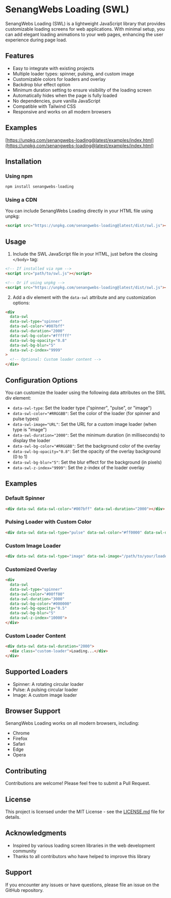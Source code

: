 # SenangWebs Loading (SWL)

SenangWebs Loading (SWL) is a lightweight JavaScript library that provides customizable loading screens for web applications. With minimal setup, you can add elegant loading animations to your web pages, enhancing the user experience during page load.

## Features

- Easy to integrate with existing projects
- Multiple loader types: spinner, pulsing, and custom image
- Customizable colors for loaders and overlay
- Backdrop blur effect option
- Minimum duration setting to ensure visibility of the loading screen
- Automatically hides when the page is fully loaded
- No dependencies, pure vanilla JavaScript
- Compatible with Tailwind CSS
- Responsive and works on all modern browsers

## Examples
[https://unpkg.com/senangwebs-loading@latest/examples/index.html](https://unpkg.com/senangwebs-loading@latest/examples/index.html)

## Installation

### Using npm

```bash
npm install senangwebs-loading
```

### Using a CDN

You can include SenangWebs Loading directly in your HTML file using unpkg:

```html
<script src="https://unpkg.com/senangwebs-loading@latest/dist/swl.js"></script>
```

## Usage

1. Include the SWL JavaScript file in your HTML, just before the closing `</body>` tag:

```html
<!-- If installed via npm -->
<script src="path/to/swl.js"></script>

<!-- Or if using unpkg -->
<script src="https://unpkg.com/senangwebs-loading@latest/dist/swl.js"></script>
```

2. Add a div element with the `data-swl` attribute and any customization options:

```html
<div 
  data-swl 
  data-swl-type="spinner" 
  data-swl-color="#007bff" 
  data-swl-duration="2000"
  data-swl-bg-color="#ffffff"
  data-swl-bg-opacity="0.8"
  data-swl-bg-blur="5"
  data-swl-z-index="9999"
>
  <!-- Optional: Custom loader content -->
</div>
```

## Configuration Options

You can customize the loader using the following data attributes on the SWL div element:

- `data-swl-type`: Set the loader type ("spinner", "pulse", or "image")
- `data-swl-color="#RRGGBB"`: Set the color of the loader (for spinner and pulse types)
- `data-swl-image="URL"`: Set the URL for a custom image loader (when type is "image")
- `data-swl-duration="2000"`: Set the minimum duration (in milliseconds) to display the loader
- `data-swl-bg-color="#RRGGBB"`: Set the background color of the overlay
- `data-swl-bg-opacity="0.8"`: Set the opacity of the overlay background (0 to 1)
- `data-swl-bg-blur="5"`: Set the blur effect for the background (in pixels)
- `data-swl-z-index="9999"`: Set the z-index of the loader overlay

## Examples

### Default Spinner

```html
<div data-swl data-swl-color="#007bff" data-swl-duration="2000"></div>
```

### Pulsing Loader with Custom Color

```html
<div data-swl data-swl-type="pulse" data-swl-color="#ff0000" data-swl-duration="3000"></div>
```

### Custom Image Loader

```html
<div data-swl data-swl-type="image" data-swl-image="/path/to/your/loader.gif" data-swl-duration="2500"></div>
```

### Customized Overlay

```html
<div 
  data-swl
  data-swl-type="spinner"
  data-swl-color="#00ff00" 
  data-swl-duration="3000" 
  data-swl-bg-color="#000000"
  data-swl-bg-opacity="0.5"
  data-swl-bg-blur="5"
  data-swl-z-index="10000">
</div>
```

### Custom Loader Content

```html
<div data-swl data-swl-duration="2000">
  <div class="custom-loader">Loading...</div>
</div>
```

## Supported Loaders

- Spinner: A rotating circular loader
- Pulse: A pulsing circular loader
- Image: A custom image loader

## Browser Support

SenangWebs Loading works on all modern browsers, including:

- Chrome
- Firefox
- Safari
- Edge
- Opera

## Contributing

Contributions are welcome! Please feel free to submit a Pull Request.

## License

This project is licensed under the MIT License - see the [LICENSE.md](LICENSE.md) file for details.

## Acknowledgments

- Inspired by various loading screen libraries in the web development community
- Thanks to all contributors who have helped to improve this library

## Support

If you encounter any issues or have questions, please file an issue on the GitHub repository.
